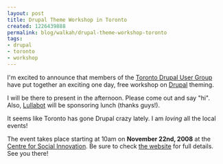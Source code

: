 ```yaml
--- 
layout: post
title: Drupal Theme Workshop in Toronto
created: 1226439888
permalink: blog/walkah/drupal-theme-workshop-toronto
tags: 
- drupal
- toronto
- workshop
---
```

I'm excited to announce that members of the [Toronto Drupal User Group](http://groups.drupal.org/) have put together an exciting one day, free workshop on [Drupal](http://drupal.org/) theming. 

I will be there to present in the afternoon. Please come out and say "hi". Also, [Lullabot](http://www.lullabot.com/) will be sponsoring lunch (thanks guys!).

It seems like Toronto has gone Drupal crazy lately. I am *loving* all the local events!

The event takes place starting at 10am on **November 22nd, 2008** at the [Centre for Social Innovation](http://socialinnovation.ca). Be sure to check [the website](http://themeworkshop.avatarinteractive.ca/) for full details. See you there!
